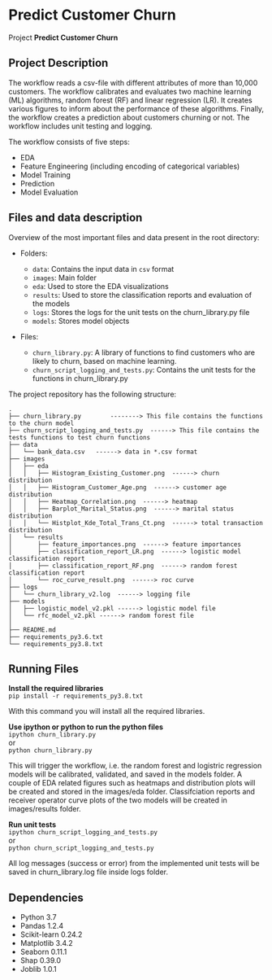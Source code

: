 # Predict Customer Churn

Project **Predict Customer Churn**

## Project Description

The workflow reads a csv-file with different attributes of more than 10,000
customers. The workflow calibrates and evaluates two machine learning (ML) algorithms,
random forest (RF) and linear regression (LR). It creates various figures to inform 
about the performance of these algorithms. Finally, the workflow creates a prediction
about customers churning or not. The workflow includes unit testing and logging.

The workflow consists of five steps:

- EDA
- Feature Engineering (including encoding of categorical variables)
- Model Training
- Prediction
- Model Evaluation


## Files and data description

Overview of the most important files and data present in the root directory:

- Folders:
  - `data`: Contains the input data in `csv` format
  -  `images`: Main folder
    - `eda`: Used to store the EDA visualizations
    - `results`: Used to store the classification reports and evaluation of the models
  - `logs`: Stores the logs for the unit tests on the churn_library.py file
  - `models`: Stores model objects


- Files:
  - `churn_library.py`: A library of functions to find customers who are likely to churn, based on machine learning.
  - `churn_script_logging_and_tests.py`: Contains the unit tests for the functions in churn_library.py


The project repository has the following structure:  

```
.
├── churn_library.py        --------> This file contains the functions to the churn model
├── churn_script_logging_and_tests.py  ------> This file contains the tests functions to test churn functions
├── data
│   └── bank_data.csv   ------> data in *.csv format
├── images
│   ├── eda 
│   │   ├── Histogram_Existing_Customer.png  ------> churn distribution
│   │   ├── Histogram_Customer_Age.png  ------> customer age distribution
│   │   ├── Heatmap_Correlation.png  ------> heatmap
│   │   ├── Barplot_Marital_Status.png  ------> marital status distribution
│   │   └── Histplot_Kde_Total_Trans_Ct.png  ------> total transaction distribution
│   └── results
│       ├── feature_importances.png  ------> feature importances
│       ├── classification_report_LR.png  ------> logistic model classification report
│       ├── classification_report_RF.png  ------> random forest classification report
│       └── roc_curve_result.png  ------> roc curve
├── logs
│   └── churn_library_v2.log  ------> logging file
├── models
│   ├── logistic_model_v2.pkl ------> logistic model file
│   └── rfc_model_v2.pkl ------> random forest file
│
├── README.md
├── requirements_py3.6.txt
└── requirements_py3.8.txt

```

## Running Files

**Install the required libraries**
<br>`pip install -r requirements_py3.8.txt`<br>

With this command you will install all the required libraries.

**Use ipython or python to run the python files**
<br>`ipython churn_library.py`<br>
or 
<br>`python churn_library.py`<br>

This will trigger the workflow, i.e. the random forest and logistric regression models 
will be calibrated, validated, and saved in the models folder. A couple of EDA related
figures such as heatmaps and distribution plots will be created and stored in the images/eda folder. 
Classifciation reports and receiver operator curve plots of the two models will be created in images/results folder.  

**Run unit tests**
<br>`ipython churn_script_logging_and_tests.py`<br>
or 
<br>`python churn_script_logging_and_tests.py`<br>

All log messages (success or error) from the implemented unit tests will be saved in churn_library.log file inside logs folder.

## Dependencies

- Python 3.7
- Pandas 1.2.4
- Scikit-learn 0.24.2
- Matplotlib 3.4.2
- Seaborn 0.11.1
- Shap 0.39.0
- Joblib 1.0.1